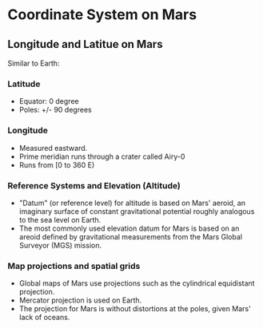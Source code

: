 # Coordinate System on Mars

## Longitude and Latitue on Mars

Similar to Earth:

### Latitude
- Equator: 0 degree
- Poles: +/- 90 degrees

### Longitude
- Measured eastward.
- Prime meridian runs through a crater called Airy-0
- Runs from [0 to 360 E)
  
### Reference Systems and Elevation (Altitude)
- "Datum" (or reference level) for altitude is based on Mars' aeroid, an imaginary surface of constant gravitational potential roughly analogous to the sea level on Earth.
- The most commonly used elevation datum for Mars is based on an areoid defined by gravitational measurements from the Mars Global Surveyor (MGS) mission.
  
### Map projections and spatial grids
- Global maps of Mars use projections such as the cylindrical equidistant projection.
- Mercator projection is used on Earth.
- The projection for Mars is without distortions at the poles, given Mars' lack of oceans.